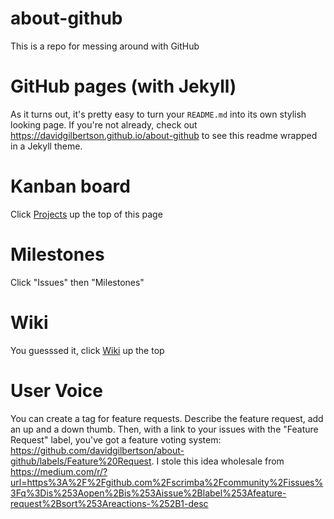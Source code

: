 # about-github
This is a repo for messing around with GitHub

# GitHub pages (with Jekyll)
As it turns out, it's pretty easy to turn your `README.md` into its own stylish looking page. If you're not already, check out https://davidgilbertson.github.io/about-github to see this readme wrapped in a Jekyll theme.

# Kanban board
Click [Projects](https://github.com/davidgilbertson/about-github/projects) up the top of this page

# Milestones
Click "Issues" then "Milestones"

# Wiki
You guesssed it, click [Wiki](https://github.com/davidgilbertson/about-github/wiki) up the top

# User Voice
You can create a tag for feature requests. Describe the feature request, add an up and a down thumb. Then, with a link to your issues with the "Feature Request" label, you've got a feature voting system: https://github.com/davidgilbertson/about-github/labels/Feature%20Request. I stole this idea wholesale from https://medium.com/r/?url=https%3A%2F%2Fgithub.com%2Fscrimba%2Fcommunity%2Fissues%3Fq%3Dis%253Aopen%2Bis%253Aissue%2Blabel%253Afeature-request%2Bsort%253Areactions-%252B1-desc
